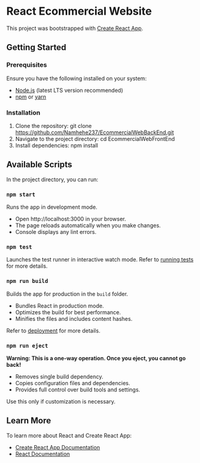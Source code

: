 # React Ecommercial Website

This project was bootstrapped with [Create React App](https://github.com/facebook/create-react-app).

## Getting Started

### Prerequisites
Ensure you have the following installed on your system:
- [Node.js](https://nodejs.org/) (latest LTS version recommended)
- [npm](https://www.npmjs.com/) or [yarn](https://yarnpkg.com/)

### Installation

1. Clone the repository:
   git clone https://github.com/Namhehe237/EcommercialWebBackEnd.git
2. Navigate to the project directory:
   cd EcommercialWebFrontEnd
3. Install dependencies:
   npm install

## Available Scripts

In the project directory, you can run:

### `npm start`

Runs the app in development mode.
- Open http://localhost:3000 in your browser.
- The page reloads automatically when you make changes.
- Console displays any lint errors.

### `npm test`

Launches the test runner in interactive watch mode.
Refer to [running tests](https://facebook.github.io/create-react-app/docs/running-tests) for more details.

### `npm run build`

Builds the app for production in the `build` folder.
- Bundles React in production mode.
- Optimizes the build for best performance.
- Minifies the files and includes content hashes.

Refer to [deployment](https://facebook.github.io/create-react-app/docs/deployment) for more details.

### `npm run eject`

**Warning: This is a one-way operation. Once you eject, you cannot go back!**

- Removes single build dependency.
- Copies configuration files and dependencies.
- Provides full control over build tools and settings.

Use this only if customization is necessary.

## Learn More

To learn more about React and Create React App:
- [Create React App Documentation](https://facebook.github.io/create-react-app/docs/getting-started)
- [React Documentation](https://reactjs.org/)



